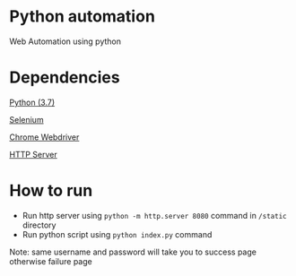 # Python automation
Web Automation using python

# Dependencies

[Python (3.7)](https://www.python.org/downloads/release/python-379/)

[Selenium](https://pypi.org/project/selenium/)

[Chrome Webdriver](https://github.com/SeleniumHQ/selenium/wiki/ChromeDriver)

[HTTP Server](https://docs.python.org/3/library/http.server.html)

# How to run

* Run http server using `python -m http.server 8080` command in `/static` directory
* Run python script using `python index.py` command

Note: same username and password will take you to success page otherwise failure page
